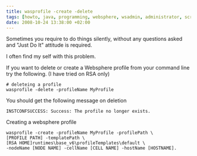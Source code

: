 ```yaml
---
title: wasprofile -create -delete
tags: [howto, java, programming, websphere, wsadmin, administrator, scripting, sysadmin, ibm, jython, jdbc, wasprofile]
date: 2008-10-24 13:38:00 +02:00
---
```




Sometimes you require to do things silently, without any questions asked and "Just Do It" attitude is required.

I often find my self with this problem.

If you want to delete or create a Websphere profile from your command line try the following. (I have tried on RSA only)

	# deleteing a profile
	wasprofile -delete -profileName MyProfile


You should get the following message on deletion

	INSTCONFSUCCESS: Success: The profile no longer exists.

Creating a websphere profile

	wasprofile -create -profileName MyProfile -profilePath \
	[PROFILE PATH] -templatePath \
	[RSA HOME]runtimes\base_v6\profileTemplates\default \
	-nodeName [NODE NAME] -cellName [CELL NAME] -hostName [HOSTNAME].
